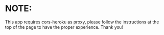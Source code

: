 # NOTE:

This app requires cors-heroku as proxy, please follow the instructions at the top of the page to have the proper experience.
Thank you!
